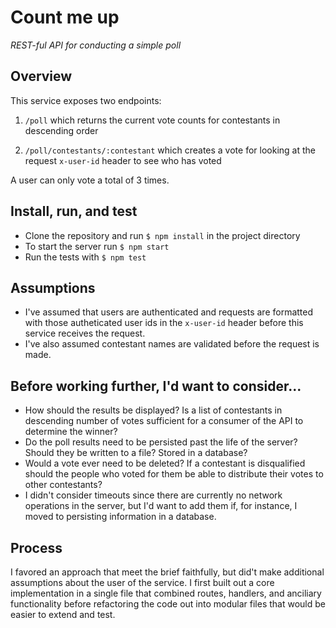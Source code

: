 # Count me up
_REST-ful API for conducting a simple poll_

## Overview

This service exposes two endpoints:

1. `/poll` which returns the current vote counts for contestants in descending order

2. `/poll/contestants/:contestant` which creates a vote for looking at the request `x-user-id` header to see who has voted

A user can only vote a total of 3 times.

## Install, run, and test
- Clone the repository and run `$ npm install` in the project directory
- To start the server run `$ npm start`
- Run the tests with `$ npm test`

## Assumptions

- I've assumed that users are authenticated and requests are formatted with those autheticated user ids in the `x-user-id` header before this  service receives the request.
- I've also assumed contestant names are validated before the request is made.

## Before working further, I'd want to consider...

- How should the results be displayed?  Is a list of contestants in descending number of votes sufficient for a consumer of the API to determine the winner?
- Do the poll results need to be persisted past the life of the server?  Should they be written to a file?  Stored in a database?
- Would a vote ever need to be deleted?  If a contestant is disqualified should the people who voted for them be able to distribute their votes to other contestants?
- I didn't consider timeouts since there are currently no network operations in the server, but I'd want to add them if, for instance, I moved to persisting information in a database.

## Process

I favored an approach that meet the brief faithfully, but did't make additional assumptions about the user of the service.  I first built out a core implementation in a single file that combined routes, handlers, and anciliary functionality before refactoring the code out into modular files that would be easier to extend and test.